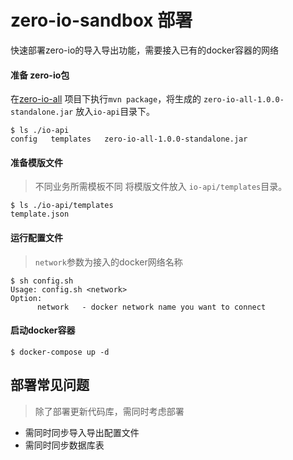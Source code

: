 # zero-io-sandbox 部署
快速部署zero-io的导入导出功能，需要接入已有的docker容器的网络

#### 准备 zero-io包

在[zero-io-all](../zero-io-all) 项目下执行`mvn package`，将生成的 `zero-io-all-1.0.0-standalone.jar` 放入`io-api`目录下。

```
$ ls ./io-api
config   templates   zero-io-all-1.0.0-standalone.jar
```

#### 准备模版文件
> 不同业务所需模板不同
将模版文件放入 `io-api/templates`目录。
```
$ ls ./io-api/templates
template.json
```

#### 运行配置文件
> `network`参数为接入的docker网络名称

```
$ sh config.sh
Usage: config.sh <network>
Option:
      network   - docker network name you want to connect
```

#### 启动docker容器

```
$ docker-compose up -d
```


## 部署常见问题
> 除了部署更新代码库，需同时考虑部署
* 需同时同步导入导出配置文件
* 需同时同步数据库表


